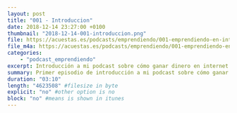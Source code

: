```yaml
---
layout: post
title: "001 - Introduccion"
date: 2018-12-14 23:27:00 +0100
thumbnail: "2018-12-14-001-introduccion.png"
file: https://acuestas.es/podcasts/emprendiendo/001-emprendiendo-en-internet-con-javier-montes--introduccion.mp3
file_m4a: https://acuestas.es/podcasts/emprendiendo/001-emprendiendo-en-internet-con-javier-montes--introduccion.m4a
categories:
    - "podcast_emprendiendo"
excerpt: Introducción a mi podcast sobre cómo ganar dinero en internet.
summary: Primer episodio de introducción a mi podcast sobre cómo ganar dinero en internet.
duration: "03:10"
length: "4623508" #filesize in byte
explicit: "no" #other option is no
block: "no" #means is shown in itunes
---
```

